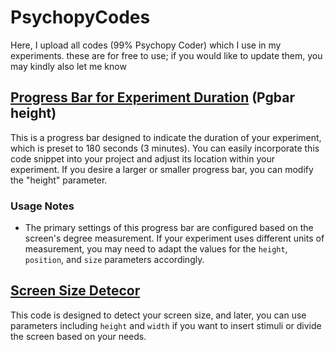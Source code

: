# PsychopyCodes
Here, I upload all codes (99% Psychopy Coder) which I use in my experiments. these are for free to use; if you would like to update them, you may kindly also let me know

## [Progress Bar for Experiment Duration](https://github.com/Eithankhodami/PsychopyCodes/blob/main/Screen%20Size%20detector.py) (Pgbar height)

This is a progress bar designed to indicate the duration of your experiment, which is preset to 180 seconds (3 minutes). You can easily incorporate this code snippet into your project and adjust its location within your experiment. If you desire a larger or smaller progress bar, you can modify the "height" parameter.

### Usage Notes
- The primary settings of this progress bar are configured based on the screen's degree measurement. If your experiment uses different units of measurement, you may need to adapt the values for the `height`, `position`, and `size` parameters accordingly.

## [Screen Size Detecor](https://github.com/Eithankhodami/PsychopyCodes/blob/main/Screen%20Size%20detector.py)
This code is designed to detect your screen size, and later, you can use parameters including `height` and `width` if you want to insert stimuli or divide the screen based on your needs.
